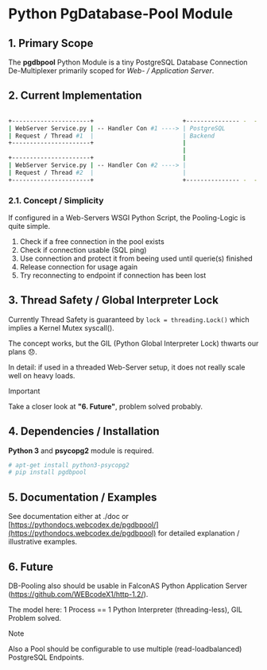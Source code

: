# Python PgDatabase-Pool Module

## 1. Primary Scope

The **pgdbpool** Python Module is a tiny PostgreSQL Database Connection De-Multiplexer primarily scoped for *Web- / Application Server*.

## 2. Current Implementation

```bash

+----------------------+                         +--------------- -  -   -
| WebServer Service.py | -- Handler Con #1 ----> | PostgreSQL 
| Request / Thread #1  |                         | Backend
+----------------------+                         |
                                                 |
+----------------------+                         |
| WebServer Service.py | -- Handler Con #2 ----> | 
| Request / Thread #2  |                         |
+----------------------+                         +--------------- -  -   -
```

### 2.1. Concept / Simplicity

If configured in a Web-Servers WSGI Python Script, the Pooling-Logic is quite simple.

1. Check if a free connection in the pool exists
2. Check if connection usable (SQL ping)
3. Use connection and protect it from beeing used until querie(s) finished
4. Release connection for usage again
5. Try reconnecting to endpoint if connection has been lost

## 3. Thread Safety / Global Interpreter Lock

Currently Thread Safety is guaranteed by `lock = threading.Lock()` which implies a Kernel Mutex syscall().

The concept works, but the GIL (Python Global Interpreter Lock) thwarts our plans 😞.

In detail: if used in a threaded Web-Server setup, it does not really scale well on heavy loads.

>[!IMPORTANT]
> Take a closer look at **"6. Future"**, problem solved probably.

## 4. Dependencies / Installation

**Python 3** and **psycopg2** module is required.

```bash
# apt-get install python3-psycopg2
# pip install pgdbpool
```

## 5. Documentation / Examples

See documentation either at ./doc or [https://pythondocs.webcodex.de/pgdbpool/](https://pythondocs.webcodex.de/pgdbpool) for detailed explanation / illustrative examples.

## 6. Future

DB-Pooling also should be usable in FalconAS Python Application Server (https://github.com/WEBcodeX1/http-1.2/).

The model here: 1 Process == 1 Python Interpreter (threading-less), GIL Problem solved.

>[!NOTE]
>  Also a Pool should be configurable to use multiple (read-loadbalanced) PostgreSQL Endpoints.
